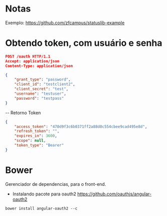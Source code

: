 Notas 
==============================
Exemplo: https://github.com/zfcampus/statuslib-example

# Obtendo token, com usuário e senha

```json
POST /oauth HTTP/1.1
Accept: application/json
Content-Type: application/json

{
    "grant_type": "password",
    "client_id": "testclient2",
    "client_secret": "test",
    "username": "testuser",
    "password": "testpass"
}
```

-- Retorno Token
```json
{
    "access_token": "470d9f3c6b0371ff2a88d0c554cbee9cad495e8d",
    "refresh_token": "",
    "expires_in": 3600,
    "scope": null,
    "token_type": "Bearer"
}
```

# Bower

Gerenciador de dependencias, para o front-end.

- Instalando pacote para oauth2
https://github.com/oauthjs/angular-oauth2

```
bower install angular-oauth2 --c
```

